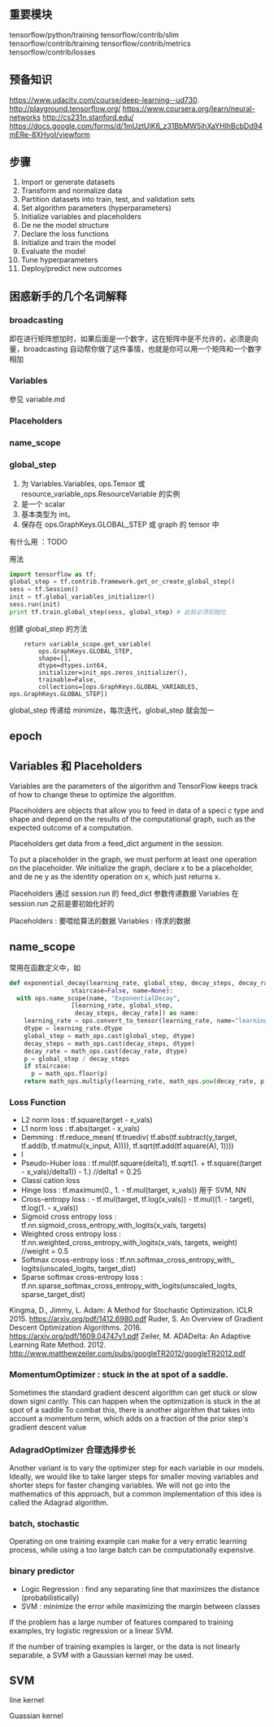 
## 重要模块

tensorflow/python/training
tensorflow/contrib/slim
tensorflow/contrib/training
tensorflow/contrib/metrics
tensorflow/contrib/losses



## 预备知识

https://www.udacity.com/course/deep-learning--ud730.
http://playground.tensorflow.org/
https://www.coursera.org/learn/neural-networks http://cs231n.stanford.edu/
https://docs.google.com/forms/d/1mUztUlK6_z31BbMW5ihXaYHlhBcbDd94mERe-8XHyoI/viewform

## 步骤

1. Import or generate datasets
2. Transform and normalize data
3. Partition datasets into train, test, and validation sets
4. Set algorithm parameters (hyperparameters)
5. Initialize variables and placeholders
6. De ne the model structure
7. Declare the loss functions
8. Initialize and train the model
9. Evaluate the model
10. Tune hyperparameters
11. Deploy/predict new outcomes

## 困惑新手的几个名词解释

### broadcasting

即在进行矩阵想加时，如果后面是一个数字，这在矩阵中是不允许的，必须是向量，broadcasting
自动帮你做了这件事情，也就是你可以用一个矩阵和一个数字相加

### Variables

参见 variable.md

### Placeholders

### name_scope

### global_step

1. 为 Variables.Variables, ops.Tensor 或 resource_variable_ops.ResourceVariable 的实例
2. 是一个 scalar
3. 基本类型为 int。
4. 保存在 ops.GraphKeys.GLOBAL_STEP 或  graph 的  tensor 中

有什么用 ：TODO

用法

```python
import tensorflow as tf;
global_step = tf.contrib.framework.get_or_create_global_step()
sess = tf.Session()
init = tf.global_variables_initializer()
sess.run(init)
print tf.train.global_step(sess, global_step) # 此前必须初始化
```


创建 global_step 的方法
```
    return variable_scope.get_variable(
        ops.GraphKeys.GLOBAL_STEP,
        shape=[],
        dtype=dtypes.int64,
        initializer=init_ops.zeros_initializer(),
        trainable=False,
        collections=[ops.GraphKeys.GLOBAL_VARIABLES, ops.GraphKeys.GLOBAL_STEP])
```

global_step 传递给 minimize，每次迭代，global_step 就会加一

## epoch






## Variables 和 Placeholders

Variables are the parameters of the algorithm and TensorFlow keeps track of how to change these to optimize the algorithm.

Placeholders are objects that allow you to feed in data of a speci c type and shape and depend on the results of the
computational graph, such as the expected outcome of a computation.

Placeholders get data from a feed_dict argument in the session.

To put a placeholder in the graph, we must perform at least one operation on the placeholder. We initialize the graph,
declare x to be a placeholder, and de ne y as the identity operation on x, which just returns x.

Placeholders 通过 session.run 的 feed_dict 参数传递数据
Variables 在 session.run 之前是要初始化好的

Placeholders : 要喂给算法的数据
Variables : 待求的数据

## name_scope

常用在函数定义中，如
``` python
def exponential_decay(learning_rate, global_step, decay_steps, decay_rate,
                 staircase=False, name=None):
  with ops.name_scope(name, "ExponentialDecay",
                 [learning_rate, global_step,
                  decay_steps, decay_rate]) as name:
    learning_rate = ops.convert_to_tensor(learning_rate, name="learning_rate")
    dtype = learning_rate.dtype
    global_step = math_ops.cast(global_step, dtype)
    decay_steps = math_ops.cast(decay_steps, dtype)
    decay_rate = math_ops.cast(decay_rate, dtype)
    p = global_step / decay_steps
    if staircase:
      p = math_ops.floor(p)
    return math_ops.multiply(learning_rate, math_ops.pow(decay_rate, p), name=name)
```


### Loss Function

* L2 norm loss : tf.square(target - x_vals)
* L1 norm loss : tf.abs(target - x_vals)
* Demming : tf.reduce_mean( tf.truediv( tf.abs(tf.subtract(y_target, tf.add(b, tf.matmul(x_input, A)))), tf.sqrt(tf.add(tf.square(A), 1))))
* l
* Pseudo-Huber loss : tf.mul(tf.square(delta1), tf.sqrt(1. + tf.square((target - x_vals)/delta1)) - 1.)  //delta1 = 0.25
* Classi cation loss
* Hinge loss : tf.maximum(0., 1. - tf.mul(target, x_vals))  用于 SVM, NN
* Cross-entropy loss : - tf.mul(target, tf.log(x_vals)) - tf.mul((1. - target), tf.log(1. - x_vals))
* Sigmoid cross entropy loss : tf.nn.sigmoid_cross_entropy_with_logits(x_vals, targets)
* Weighted cross entropy loss : tf.nn.weighted_cross_entropy_with_logits(x_vals, targets, weight) //weight = 0.5
* Softmax cross-entropy loss :  tf.nn.softmax_cross_entropy_with_ logits(unscaled_logits, target_dist)
* Sparse softmax cross-entropy loss : tf.nn.sparse_softmax_cross_entropy_with_logits(unscaled_logits, sparse_target_dist)

Kingma, D., Jimmy, L. Adam: A Method for Stochastic Optimization. ICLR 2015. https://arxiv.org/pdf/1412.6980.pdf
Ruder, S. An Overview of Gradient Descent Optimization Algorithms. 2016. https://arxiv.org/pdf/1609.04747v1.pdf
Zeiler, M. ADADelta: An Adaptive Learning Rate Method. 2012. http://www.matthewzeiler.com/pubs/googleTR2012/googleTR2012.pdf

### MomentumOptimizer : stuck in the  at spot of a saddle.

Sometimes the standard gradient descent algorithm can get stuck or slow down signi cantly.
This can happen when the optimization is stuck in the  at spot of a saddle
To combat this, there is another algorithm that takes into account a momentum term, which adds on
a fraction of the prior step's gradient descent value


### AdagradOptimizer 合理选择步长

Another variant is to vary the optimizer step for each variable in our models. Ideally, we
would like to take larger steps for smaller moving variables and shorter steps for faster changing variables.
We will not go into the mathematics of this approach, but a common implementation of this idea is called the Adagrad algorithm.

### batch, stochastic
Operating on one training example can make for a very erratic learning process, while using a too large batch can be computationally expensive.



### binary predictor

* Logic Regression :  find any separating line that maximizes the distance (probabilistically)
* SVM : minimize the error while maximizing the margin between classes

If the problem has a large number of features compared to training examples, try logistic regression or a linear SVM.

If the number of training examples is larger, or the data is not linearly separable, a SVM with a Gaussian kernel may be used.


## SVM

line kernel

Guassian kernel
